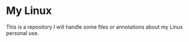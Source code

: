 # My Linux

This is a repository I will handle some files or annotations about my Linux personal use.

